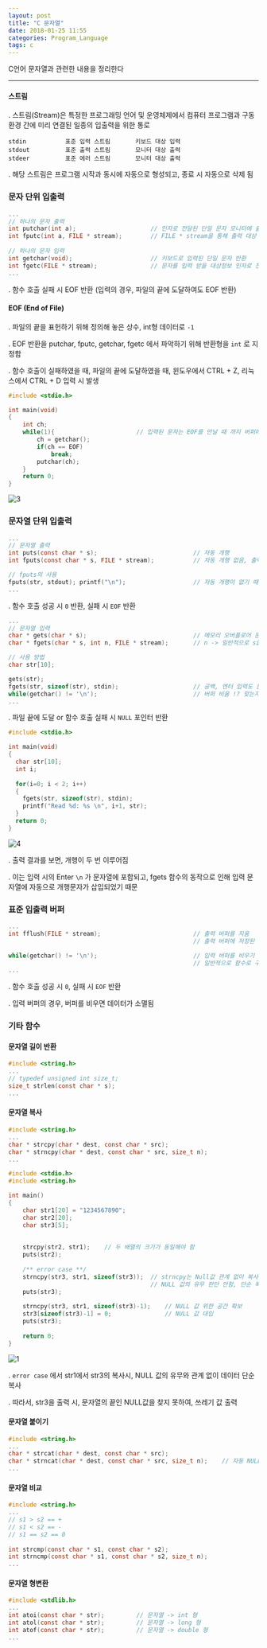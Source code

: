 ```yaml
---
layout: post
title: "C 문자열"
date: 2018-01-25 11:55
categories: Program_Language
tags: c
---
```


C언어 문자열과 관련한 내용을 정리한다

------

  #### 스트림

  . 스트림(Stream)은 특정한 프로그래밍 언어 및 운영체제에서 컴퓨터 프로그램과 구동 환경 간에 미리 연결된 일종의 입출력을 위한 통로

```
stdin			표준 입력 스트림		키보드 대상 입력
stdout			표준 출력 스트림		모니터 대상 출력
stdeer			표준 에러 스트림		모니터 대상 출력
```

  . 해당 스트림은 프로그램 시작과 동시에 자동으로 형성되고, 종료 시 자동으로 삭제 됨



### 문자 단위 입출력

```c
...
// 하나의 문자 출력
int putchar(int a);						// 인자로 전달된 단일 문자 모니터에 출력
int fputc(int a, FILE * stream);		// FILE * stream을 통해 출력 대상 지정 가능	
	
// 하나의 문자 입력
int getchar(void);						// 키보드로 입력된 단일 문자 반환
int fgetc(FILE * stream);				// 문자를 입력 받을 대상정보 인자로 전달
...  
```

   . 함수 호출 실패 시 EOF 반환 (입력의 경우, 파일의 끝에 도달하여도 EOF 반환)

#### EOF (End of File)

  . 파일의 끝을 표헌하기 위해 정의해 놓은 상수, int형 데이터로 `-1` 

  . EOF 반환을 putchar, fputc, getchar, fgetc 에서 파악하기 위해 반환형을 `int` 로 지정함

  . 함수 호출이 실패하였을 때, 파일의 끝에 도달하였을 때, 윈도우에서 CTRL + Z, 리눅스에서 CTRL + D 입력 시 발생

```c
#include <stdio.h>

int main(void)
{
	int ch;
	while(1){						// 입력된 문자는 EOF를 만날 때 까지 버퍼에 유지
		ch = getchar();
     	if(ch == EOF)		
        	break;
     	putchar(ch);
  	}
	return 0;
}
```

![3](https://user-images.githubusercontent.com/29933947/35380514-ced9ccb6-01fc-11e8-882f-222b266a5d96.png)

  

### 문자열 단위 입출력

```c
...
// 문자열 출력
int puts(const char * s);							// 자동 개행
int fputs(const char * s, FILE * stream);			// 자동 개행 없음, 출력 대상 지정 가능

// fputs의 사용
fputs(str, stdout); printf("\n");					// 자동 개행이 없기 때문에, 강제 개행 필요
...
```

  . 함수 호출 성공 시 `0` 반환, 실패 시 `EOF` 반환

```c
...
// 문자열 입력
char * gets(char * s);								// 메모리 오버플로어 문제가 발생할 수 있음
char * fgets(char * s, int n, FILE * stream);		// n -> 일반적으로 sizeof(type)-1만큼 입력

// 사용 방법 
char str[10];

gets(str);
fgets(str, sizeof(str), stdin);						// 공백, 엔터 입력도 문자열로 받아들이고 저장
while(getchar() != '\n');							// 버퍼 비움 !? 맞는지 확인 필요
...  
```

  . 파일 끝에 도달 or 함수 호출 실패 시 `NULL` 포인터 반환

```c
#include <stdio.h>

int main(void)
{
  char str[10];
  int i;
  
  for(i=0; i < 2; i++)
  {
    fgets(str, sizeof(str), stdin);
    printf("Read %d: %s \n", i+1, str);
  }
  return 0;
}
```

 ![4](https://user-images.githubusercontent.com/29933947/35381005-3f31ad34-01fe-11e8-812d-eb72176ec8f0.png)

  . 출력 결과를 보면, 개행이 두 번 이루어짐

  . 이는 입력 시의 Enter `\n` 가 문자열에 포함되고, fgets 함수의 동작으로 인해 입력 문자열에 자동으로 개행문자가 삽입되었기 때문



### 표준 입출력 버퍼

```c
...
int fflush(FILE * stream);							// 출력 버퍼를 지움
													// 출력 버퍼에 저장된 데이터를 목적지로 전송함

while(getchar() != '\n');							// 입력 버퍼를 비우기 위한 명령
													// 일반적으로 함수로 구성
...
```

  . 함수 호출 성공 시 `0`,  실패 시 `EOF` 반환

  . 입력 버퍼의 경우, 버퍼를 비우면 데이터가 소멸됨



### 기타 함수

#### 문자열 길이 반환

```c
#include <string.h>
...
// typedef unsigned int size_t;
size_t strlen(const char * s);
...
```

#### 문자열 복사

```c
#include <string.h>
...
char * strcpy(char * dest, const char * src);
char * strncpy(char * dest, const char * src, size_t n);
...
```

```c
#include <stdio.h>
#include <string.h>

int main()
{
    char str1[20] = "1234567890";
    char str2[20];
    char str3[5];
    
  	
    strcpy(str2, str1);    // 두 배열의 크기가 동일해야 함
    puts(str2);
    
  	/** error case **/
    strncpy(str3, str1, sizeof(str3));  // strncpy는 Null값 관계 없이 복사
                                        // NULL 값의 유무 판단 안함, 단순 복사
    puts(str3);
    
    strncpy(str3, str1, sizeof(str3)-1);    // NULL 값 위한 공간 확보
    str3[sizeof(str3)-1] = 0;               // NULL 값 대입
    puts(str3);
    
    return 0;
}
```

![1](https://user-images.githubusercontent.com/29933947/35390636-80dbc2d0-021f-11e8-9910-1af2256a45fe.png)

   . `error case` 에서 str1에서 str3의 복사시, NULL 값의 유무와 관계 없이 데이터 단순 복사

   . 따라서, str3을 출력 시, 문자열의 끝인 NULL값을 찾지 못하여, 쓰레기 값 출력

#### 문자열 붙이기

```c
#include <string.h>
...
char * strcat(char * dest, const char * src);
char * strncat(char * dest, const char * src, size_t n);	// 자동 NULL 값 삽입
...
```

#### 문자열 비교

```c
#include <string.h>
...
// s1 > s2 == +
// s1 < s2 == -
// s1 == s2 == 0
  
int strcmp(const char * s1, const char * s2);
int strncmp(const char * s1, const char * s2, size_t n);
...
```

#### 문자열 형변환

```c
#include <stdlib.h>
...
int atoi(const char * str);			// 문자열 -> int 형
int atol(const char * str);			// 문자열 -> long 형
int atof(const char * str);			// 문자열 -> double 형
...
```

 